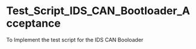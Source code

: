 # Test_Script_IDS_CAN_Bootloader_Acceptance
 To Implement the test script for the IDS CAN Booloader
